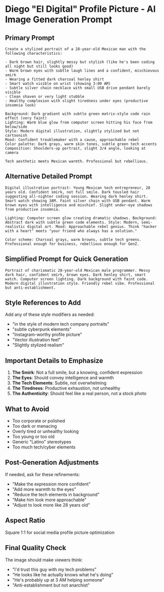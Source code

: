 # Diego "El Digital" Profile Picture - AI Image Generation Prompt

## Primary Prompt

```
Create a stylized portrait of a 28-year-old Mexican man with the following characteristics:

- Dark brown hair, slightly messy but stylish (like he's been coding all night but still looks good)
- Warm brown eyes with subtle laugh lines and a confident, mischievous smirk
- Wearing a fitted dark charcoal henley shirt
- Smart watch visible on wrist (showing 3:00 AM)
- Subtle silver chain necklace with small USB drive pendant barely visible
- Clean shaven or very light stubble
- Healthy complexion with slight tiredness under eyes (productive insomnia look)

Background: Dark gradient with subtle green matrix-style code rain effect (very faint)
Lighting: Warm blue glow from computer screen hitting his face from below/side
Style: Modern digital illustration, slightly stylized but not cartoonish
Mood: Confident troublemaker with a cause, approachable rebel
Color palette: Dark grays, warm skin tones, subtle green tech accents
Composition: Shoulders-up portrait, slight 3/4 angle, looking at camera

Tech aesthetic meets Mexican warmth. Professional but rebellious.
```

## Alternative Detailed Prompt

```
Digital illustration portrait: Young Mexican tech entrepreneur, 28 years old. Confident smirk, not full smile. Dark tousled hair suggesting all-nighter coding session. Wearing dark henley shirt. Smart watch showing 3AM. Faint silver chain with USB pendant. Warm brown eyes with intelligence and mischief. Slight under-eye shadows from productive insomnia. 

Lighting: Computer screen glow creating dramatic shadows. Background: Abstract dark with subtle green code elements. Style: Modern, semi-realistic digital art. Mood: Approachable rebel genius. Think "hacker with a heart" meets "your friend who always has a solution."

Color scheme: Charcoal grays, warm browns, subtle tech greens. Professional enough for business, rebellious enough for GenZ.
```

## Simplified Prompt for Quick Generation

```
Portrait of charismatic 28-year-old Mexican male programmer. Messy dark hair, confident smirk, brown eyes. Dark henley shirt, smart watch. Computer screen lighting. Dark background with faint code. Modern digital illustration style. Friendly rebel vibe. Professional but anti-establishment.
```

## Style References to Add

Add any of these style modifiers as needed:
- "in the style of modern tech company portraits"
- "subtle cyberpunk elements"
- "Instagram-worthy profile picture"
- "Vector illustration feel"
- "Slightly stylized realism"

## Important Details to Emphasize

1. **The Smirk**: Not a full smile, but a knowing, confident expression
2. **The Eyes**: Should convey intelligence and warmth
3. **The Tech Elements**: Subtle, not overwhelming
4. **The Tiredness**: Productive exhaustion, not unhealthy
5. **The Authenticity**: Should feel like a real person, not a stock photo

## What to Avoid

- Too corporate or polished
- Too dark or menacing
- Overly tired or unhealthy looking
- Too young or too old
- Generic "Latino" stereotypes
- Too much tech/cyber elements

## Post-Generation Adjustments

If needed, ask for these refinements:
- "Make the expression more confident"
- "Add more warmth to the eyes"
- "Reduce the tech elements in background"
- "Make him look more approachable"
- "Adjust to look more like 28 years old"

## Aspect Ratio

Square 1:1 for social media profile picture optimization

## Final Quality Check

The image should make viewers think:
- "I'd trust this guy with my tech problems"
- "He looks like he actually knows what he's doing"
- "He's probably up at 3 AM helping someone"
- "Anti-establishment but not anarchist"